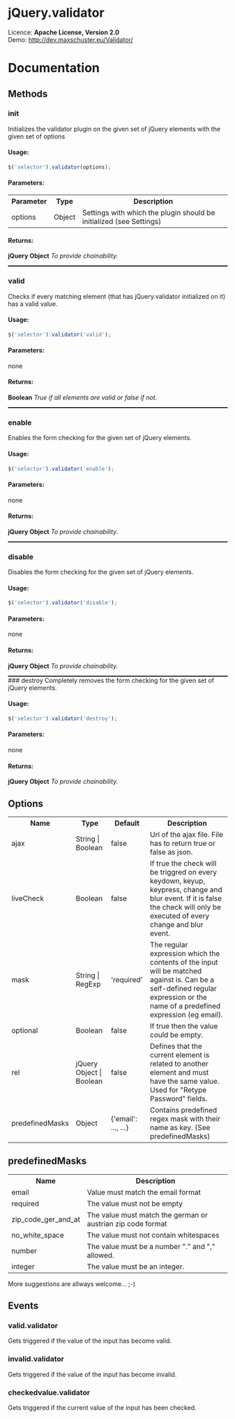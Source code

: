 
# jQuery.validator

Licence: <b>Apache License, Version 2.0</b><br />
Demo: http://dev.maxschuster.eu/Validator/

# Documentation

## Methods

### init
Initializes the validator plugin on the given set of jQuery elements with the given set of options

#### Usage:
```JavaScript
$('selector').validator(options);
```
#### Parameters:
<table>
    <tr>
        <th>Parameter</th>
        <th>Type</th>
        <th>Description</th>
    </tr>
    <tr>
        <td>options</td>
        <td>Object</td>
        <td>Settings with which the plugin should be initialized (see Settings)</td>
    </tr>
</table>

#### Returns:
<b>jQuery Object</b> <i>To provide chainability.</i>

<div style="border: 1px solid #000;"></div>

### valid
Checks if every matching element (that has jQuery.validator initialized on it) has a valid value.

#### Usage:
```JavaScript
$('selector').validator('valid');
```

#### Parameters:
none

#### Returns:
<b>Boolean</b> <i>True if all elements are valid or false if not.</i>

<div style="border: 1px solid #000;"></div>

### enable
Enables the form checking for the given set of jQuery elements.

#### Usage:
```JavaScript
$('selector').validator('enable');
```

#### Parameters:
none

#### Returns:
<b>jQuery Object</b> <i>To provide chainability.</i>

<div style="border: 1px solid #000;"></div>

### disable
Disables the form checking for the given set of jQuery elements.

#### Usage:
```JavaScript
$('selector').validator('disable');
```

#### Parameters:
none

#### Returns:
<b>jQuery Object</b> <i>To provide chainability.</i>

<div style="border: 1px solid #000;"></div>
### destroy
Completely removes the form checking for the given set of jQuery elements.

#### Usage:
```JavaScript
$('selector').validator('destroy');
```

#### Parameters:
none

#### Returns:
<b>jQuery Object</b> <i>To provide chainability.</i>


## Options
<table>
<tr>
<th>Name</th>
<th>Type</th>
<th>Default</th>
<th>Description</th>
</tr>
<tr>
<td>ajax</td>
<td>String | Boolean</td>
<td>false</td>
<td>
Url of the ajax file. File has to return true or false as json.
</td>
</tr>
<tr>
<td>liveCheck</td>
<td>Boolean</td>
<td>false</td>
<td>
If true the check will be triggred on every keydown, keyup, keypress, change and blur event. If it is false the check will only be executed of every change and blur event.
</td>
</tr>
<tr>
<td>mask</td>
<td>String | RegExp</td>
<td>'required'</td>
<td>
The regular expression which the contents of the input will be matched against is. Can be a self-defined regular expression or the name of a predefined expression (eg email).
</td>
</tr>
<tr>
<td>optional</td>
<td>Boolean</td>
<td>false</td>
<td>If true then the value could be empty.</td>
</tr>
<tr>
<td>rel</td>
<td>jQuery Object | Boolean</td>
<td>false</td>
<td>
Defines that the current element is related to another element and must have the same value. Used for "Retype Password" fields.
</td>
</tr>
<tr>
<td>predefinedMasks</td>
<td>Object</td>
<td>{'email': ..., ...}</td>
<td>Contains predefined regex mask with their name as key. (See predefinedMasks)</td>
</tr>
</table>

## predefinedMasks
<table>
<tr>
<th>
Name
</th>
<th>
Description
</th>
</tr>
<tr>
<td>
email
</td>
<td>
Value must match the email format
</td>
</tr>
<tr>
<td>
required
</td>
<td>
The value must not be empty
</td>
</tr>
<tr>
<td>
zip_code_ger_and_at
</td>
<td>
The value must match the german or austrian zip code format
</td>
</tr>
<tr>
<td>
no_white_space
</td>
<td>
The value must not contain whitespaces
</td>
</tr>
<tr>
<td>
number
</td>
<td>
The value must be a number "." and "," allowed.
</td>
</tr>
<tr>
<td>
integer
</td>
<td>
The value must be an integer.
</td>
</tr>
</table>

More suggestions are allways welcome... ;-)

## Events

### valid.validator

Gets triggered if the value of the input has become valid.

### invalid.validator

Gets triggered if the value of the input has become invalid.

### checkedvalue.validator

Gets triggered if the current value of the input has been checked.